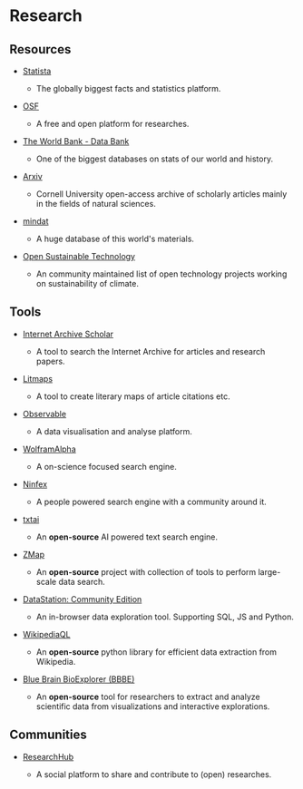 # Research

## Resources

* [Statista](https://www.statista.com)
  
   * The globally biggest facts and statistics platform.

* [OSF](https://osf.io)
  
   * A free and open platform for researches.

* [The World Bank - Data Bank](https://databank.worldbank.org)
  
   * One of the biggest databases on stats of our world and history.

* [Arxiv](https://arxiv.org)
  
   * Cornell University open-access archive of scholarly articles mainly in the fields of natural sciences.

* [mindat](https://www.mindat.org)
  
   * A huge database of this world's materials.

* [Open Sustainable Technology](https://github.com/protontypes/open-sustainable-technology)
  
   * An community maintained list of open technology projects working on sustainability of climate.

## Tools

* [Internet Archive Scholar](https://scholar.archive.org)
  
   * A tool to search the Internet Archive for articles and research papers.

* [Litmaps](https://app.litmaps.co)
  
   * A tool to create literary maps of article citations etc.

* [Observable](https://observablehq.com)
  
   * A data visualisation and analyse platform.

* [WolframAlpha](https://www.wolframalpha.com)
  
   * A on-science focused search engine.

* [Ninfex](https://ninfex.com)
  
   * A people powered search engine with a community around it.

* [txtai](https://github.com/neuml/txtai)
  
   * An **open-source** AI powered text search engine.

* [ZMap](https://zmap.io)
  
   * An **open-source** project with collection of tools to perform large-scale data search.

* [DataStation: Community Edition](https://app.datastation.multiprocess.io)
  
   * An in-browser data exploration tool. Supporting SQL, JS and Python.

* [WikipediaQL](https://github.com/zverok/wikipedia_ql)
  
   * An **open-source** python library for efficient data extraction from Wikipedia.

* [Blue Brain BioExplorer (BBBE)](https://github.com/BlueBrain/BioExplorer)
  
   * An **open-source** tool for researchers to extract and analyze scientific data from visualizations and interactive explorations.

## Communities

* [ResearchHub](https://www.researchhub.com)
  
   * A social platform to share and contribute to (open) researches.
